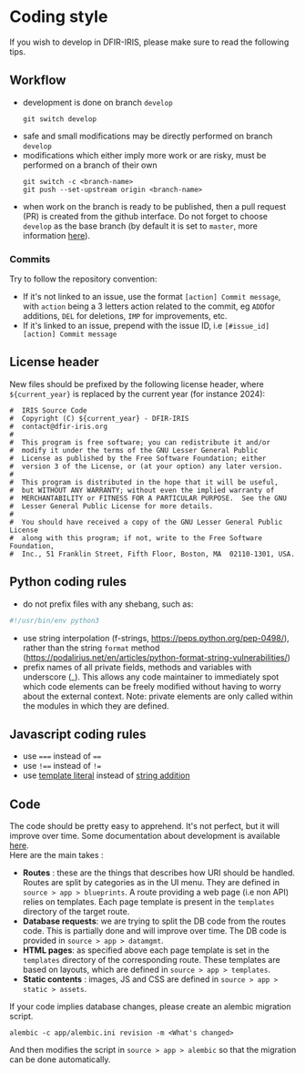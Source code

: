 # Coding style 

If you wish to develop in DFIR-IRIS, please make sure to read the following tips.

## Workflow

- development is done on branch `develop`
  ```
  git switch develop
  ```
- safe and small modifications may be directly performed on branch `develop`
- modifications which either imply more work or are risky, must be performed on a branch of their own
  ```
  git switch -c <branch-name>
  git push --set-upstream origin <branch-name>
  ```
- when work on the branch is ready to be published, then a pull request (PR) is created from the github interface.
  Do not forget to choose `develop` as the base branch (by default it is set to `master`,
  more information [here](https://docs.github.com/en/pull-requests/collaborating-with-pull-requests/proposing-changes-to-your-work-with-pull-requests/creating-a-pull-request#changing-the-branch-range-and-destination-repository)).


### Commits
Try to follow the repository convention:

- If it's not linked to an issue, use the format `[action] Commit message`, with `action` being a 3 letters action related to the commit, eg `ADD`for additions, `DEL` for deletions, `IMP` for improvements, etc.
- If it's linked to an issue, prepend with the issue ID, i.e `[#issue_id][action] Commit message`

## License header

New files should be prefixed by the following license header, where `${current_year}` is replaced by the current year
(for instance 2024):
```
#  IRIS Source Code
#  Copyright (C) ${current_year} - DFIR-IRIS
#  contact@dfir-iris.org
#
#  This program is free software; you can redistribute it and/or
#  modify it under the terms of the GNU Lesser General Public
#  License as published by the Free Software Foundation; either
#  version 3 of the License, or (at your option) any later version.
#
#  This program is distributed in the hope that it will be useful,
#  but WITHOUT ANY WARRANTY; without even the implied warranty of
#  MERCHANTABILITY or FITNESS FOR A PARTICULAR PURPOSE.  See the GNU
#  Lesser General Public License for more details.
#
#  You should have received a copy of the GNU Lesser General Public License
#  along with this program; if not, write to the Free Software Foundation,
#  Inc., 51 Franklin Street, Fifth Floor, Boston, MA  02110-1301, USA.
```

## Python coding rules

* do not prefix files with any shebang, such as:
```python
#!/usr/bin/env python3
```
* use string interpolation (f-strings, https://peps.python.org/pep-0498/),
  rather than the string `format` method (https://podalirius.net/en/articles/python-format-string-vulnerabilities/)
* prefix names of all private fields, methods and variables with underscore (_).
  This allows any code maintainer to immediately spot which code elements can be freely modified
  without having to worry about the external context.
  Note: private elements are only called within the modules in which they are defined.

## Javascript coding rules

* use `===` instead of `==`
* use `!==` instead of `!=`
* use [template literal](https://developer.mozilla.org/en-US/docs/Web/JavaScript/Reference/Template_literals) instead of [string addition](https://developer.mozilla.org/en-US/docs/Web/JavaScript/Reference/Operators/Addition)

## Code
The code should be pretty easy to apprehend. It's not perfect, but it will improve over time.
Some documentation about development is available [here](https://docs.dfir-iris.org/development/).   
Here are the main takes : 

- **Routes** : these are the things that describes how URI should be handled. Routes are split by categories as in the UI menu. 
They are defined in `source > app > blueprints`. A route providing a web page (i.e non API) relies on templates. 
Each page template is present in the `templates` directory of the target route. 
- **Database requests**: we are trying to split the DB code from the routes code. This is partially done and will improve over time. The DB code is provided in `source > app > datamgmt`.
- **HTML pages**: as specified above each page template is set in the `templates` directory of the corresponding route. These templates are based on layouts, which are defined in `source > app > templates`. 
- **Static contents** : images, JS and CSS are defined in `source > app > static > assets`.

If your code implies database changes, please create an alembic migration script.  
```
alembic -c app/alembic.ini revision -m <What's changed>
```
And then modifies the script in `source > app > alembic` so that the migration can be done automatically.  
